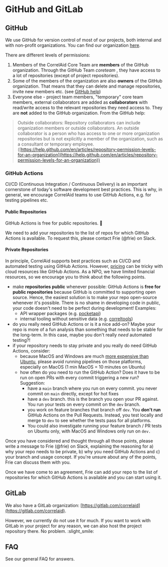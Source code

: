 # GitHub and GitLab

## GitHub

We use GitHub for version control of most of our projects, both internal and with non-profit organizations. You can find our organization [here](https://www.github.com/CorrelAid).

There are different levels of permissions:

1. Members of the CorrelAid Core Team are **members** of the GitHub organization. Through the GitHub Team _coreteam_ , they have access to a lot of repositories (except of project repositories).
2. Some of the members of the organization are also **owners** of the GitHub organization. That means that they can delete and manage repositories, invite new members etc. (see [GitHub help](https://help.github.com/en/articles/repository-permission-levels-for-an-organization))
3. Everyone else - project team members, "temporary" core team members, external collaborators are added as **collaborators** with read/write access to the relevant repositories they need access to. They are **not** added to the GitHub organization. From the GitHub help:

> Outside collaborators: Repository collaborators can include organization members or outside collaborators. An outside collaborator is a person who has access to one or more organization repositories but is not explicitly a member of the organization, such as a consultant or temporary employee. ([https://help.github.com/en/articles/repository-permission-levels-for-an-organization](https://help.github.com/en/articles/repository-permission-levels-for-an-organization))



### GitHub Actions

CI/CD (Continuous Integration / Continuous Delivery) is an important cornerstone of today's software development best practices. This is why, in general, we encourage CorrelAid teams to use GitHub Actions, e.g. for testing pipelines etc.&#x20;

#### Public Repositories

GitHub Actions is free for public repositories. :tada:

We need to add your repositories to the list of repos for which GitHub Actions is available. To request this, please contact Frie (@frie) on Slack.&#x20;

#### Private Repositories

In principle, CorrelAid supports best practices such as CI/CD and automated testing using GitHub Actions. However, [pricing](https://docs.github.com/en/billing/managing-billing-for-github-actions/about-billing-for-github-actions) can be tricky with cloud resources like GitHub Actions. As a NPO, we have limited financial resources, so we encourage you to think about the following points.

* make **repositories public** whenever possible: GitHub Actions is **free for public repositories** because GitHub is committed to supporting open source. Hence, the easiest solution is to make your repo open-source whenever it's possible. There is no shame in developing code in public, your code doesn't need to be perfect during development! Examples:
  * API wrapper packages (e.g. [pocketapi](https://github.com/correlaid/pocketapi))
  * internal tooling without sensitive data (e.g. [correltools](https://github.com/correlaid/correltools))
* do you really need GitHub Actions or is it a nice add-on? Maybe your repo is more of a fun analysis than something that needs to be stable for the long-term. In this case, maybe you don't really _need_ automated testing?!
* if your repository needs to stay private and you really do need GitHub Actions, consider:
  * because MacOS and Windows are much [more expensive than Ubuntu](https://docs.github.com/en/billing/managing-billing-for-github-actions/about-billing-for-github-actions#minute-multipliers), please avoid running pipelines on those platforms, especially on MacOS (1 min MacOS = 10 minutes on Ubuntu)
  * how often do you need to run the GitHub Action? Does it have to be run on open PRs with every commit triggering a new run? Suggestion:
    * have a `main` branch where you run on every commit. you never commit on `main` directly, except for hot fixes
    * have a `dev` branch. this is the branch you open your PR against. You run your tests on every commit on the `dev` branch.&#x20;
    * you work on feature branches that branch off `dev`. You **don't run** GitHub Actions on the Pull Requests. Instead, you test locally and merge to `dev` to see whether the tests pass for all platforms.
    * You could also investigate running your feature branch / PR tests on Ubuntu only, with MacOS and Windows only run on `dev.`&#x20;

Once you have considered and thought through all those points, please write a message to Frie (@frie) on Slack, explaining the reasoning for a) why your repo needs to be private, b) why you need GitHub Actions and c) your branch and usage concept. If you're unsure about any of the points, Frie can discuss them with you.

Once we have come to an agreement, Frie can add your repo to the list of repositories for which GitHub Actions is available and you can start using it.&#x20;

## GitLab

We also have a GitLab organization: [https://gitlab.com/correlaid](https://gitlab.com/correlaid).

However, we currently do not use it for much. If you want to work with GitLab in your project for any reason, we can also host the project repository there. No problem. :slight\_smile:

## FAQ

See our general FAQ for answers.
